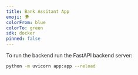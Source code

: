 ```yaml
---
title: Bank Assitant App
emoji: 🌍
colorFrom: blue
colorTo: green
sdk: docker
pinned: false
---
```


To run the backend run the FastAPI backend server:

```sh
python -m uvicorn app:app --reload
```
